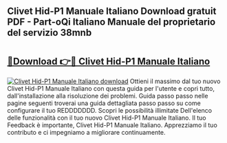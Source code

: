 ## Clivet Hid-P1 Manuale Italiano Download gratuit PDF - Part-oQi Italiano Manuale del proprietario del servizio 38mnb

# <h2><a href="http://dfabil.blite.top/?on=Clivet+Hid-P1+Manuale+Italiano">🔗Download 👉🔴 Clivet Hid-P1 Manuale Italiano</a></h2>

[![Clivet Hid-P1 Manuale Italiano download](https://i.imgur.com/lujVjoI.png)](http://dfabil.blite.top/?on=Clivet+Hid-P1+Manuale+Italiano)
Ottieni il massimo dal tuo nuovo Clivet Hid-P1 Manuale Italiano con questa guida per l'utente e copri tutto, dall'installazione alla risoluzione dei problemi. Guida passo passo nelle pagine seguenti troverai una guida dettagliata passo passo su come configurare il tuo REDDDDDDD. Scopri le possibilità illimitate Dell'elenco delle funzionalità con il tuo nuovo Clivet Hid-P1 Manuale Italiano. Il tuo Feedback è importante, Clivet Hid-P1 Manuale Italiano. Apprezziamo il tuo contributo e ci impegniamo a migliorare continuamente.
